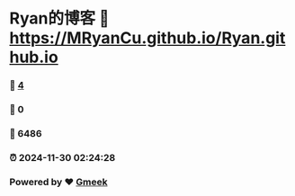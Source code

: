 # Ryan的博客 :link: https://MRyanCu.github.io/Ryan.github.io 
### :page_facing_up: [4](https://MRyanCu.github.io/Ryan.github.io/tag.html) 
### :speech_balloon: 0 
### :hibiscus: 6486 
### :alarm_clock: 2024-11-30 02:24:28 
### Powered by :heart: [Gmeek](https://github.com/Meekdai/Gmeek)
